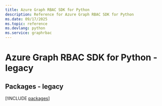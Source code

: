 ```yaml
---
title: Azure Graph RBAC SDK for Python
description: Reference for Azure Graph RBAC SDK for Python
ms.date: 09/17/2025
ms.topic: reference
ms.devlang: python
ms.service: graphrbac
---
```

# Azure Graph RBAC SDK for Python - legacy
## Packages - legacy
[!INCLUDE [packages](graph-rbac-index.md)]
